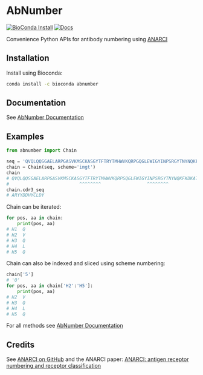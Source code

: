 # AbNumber

[![BioConda Install](https://img.shields.io/conda/dn/bioconda/abnumber.svg?style=flag&label=BioConda%20install&color=green)](https://anaconda.org/bioconda/abnumber) 
[![Docs](https://readthedocs.org/projects/pip/badge/?version=latest&style=flat)](http://abnumber.readthedocs.org/)

Convenience Python APIs for antibody numbering using [ANARCI](https://github.com/oxpig/ANARCI)

## Installation

Install using Bioconda:
```bash
conda install -c bioconda abnumber
```

## Documentation

See [AbNumber Documentation](https://abnumber.readthedocs.io/en/latest/)

## Examples

```python
from abnumber import Chain

seq = 'QVQLQQSGAELARPGASVKMSCKASGYTFTRYTMHWVKQRPGQGLEWIGYINPSRGYTNYNQKFKDKATLTTDKSSSTAYMQLSSLTSEDSAVYYCARYYDDHYCLDYWGQGTTLTVSSAKTTAPSVYPLA'
chain = Chain(seq, scheme='imgt')
chain
# QVQLQQSGAELARPGASVKMSCKASGYTFTRYTMHWVKQRPGQGLEWIGYINPSRGYTNYNQKFKDKATLTTDKSSSTAYMQLSSLTSEDSAVYYCARYYDDHYCLDYWGQGTTLTVSS
#                          ^^^^^^^^                 ^^^^^^^^                                      ^^^^^^^^^^^^
chain.cdr3_seq
# ARYYDDHYCLDY
```

Chain can be iterated:

```python
for pos, aa in chain:
    print(pos, aa)
# H1  Q
# H2  V
# H3  Q
# H4  L
# H5  Q
```

Chain can also be indexed and sliced using scheme numbering:

```python
chain['5']
# 'Q'
for pos, aa in chain['H2':'H5']:
    print(pos, aa)
# H2  V
# H3  Q
# H4  L
# H5  Q
```

For all methods see [AbNumber Documentation](https://abnumber.readthedocs.io/en/latest/)

## Credits

See [ANARCI on GitHub](https://github.com/oxpig/ANARCI) and the ANARCI paper: [ANARCI: antigen receptor numbering and receptor classification](https://doi.org/10.1093/bioinformatics/btv552)
